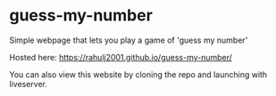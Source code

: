 # guess-my-number
Simple webpage that lets you play a game of 'guess my number'

Hosted here: https://rahulj2001.github.io/guess-my-number/

You can also view this website by cloning the repo and launching with liveserver. 
